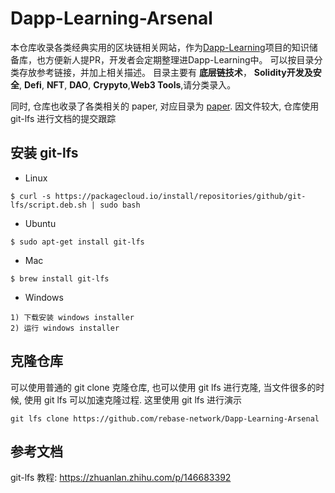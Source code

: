 # Dapp-Learning-Arsenal 

本仓库收录各类经典实用的区块链相关网站，作为[Dapp-Learning](https://github.com/rebase-network/Dapp-Learning)项目的知识储备库，也方便新人提PR，开发者会定期整理进Dapp-Learning中。
可以按目录分类存放参考链接，并加上相关描述。
目录主要有 **底层链技术**，
**Solidity开发及安全**, **Defi**, **NFT**, **DAO**, **Crypyto**,**Web3 Tools**,请分类录入。

同时, 仓库也收录了各类相关的 paper, 对应目录为 [paper](./papers).  因文件较大, 仓库使用 git-lfs 进行文档的提交跟踪




## 安装 git-lfs   
- Linux  
```shell 
$ curl -s https://packagecloud.io/install/repositories/github/git-lfs/script.deb.sh | sudo bash 

```

- Ubuntu
```shell
$ sudo apt-get install git-lfs  

```

- Mac 
```shell
$ brew install git-lfs
```

- Windows  
```
1) 下载安装 windows installer
2) 运行 windows installer
```

## 克隆仓库  
可以使用普通的 git clone 克隆仓库, 也可以使用 git lfs 进行克隆, 当文件很多的时候, 使用 git lfs 可以加速克隆过程. 这里使用 git lfs 进行演示
```
git lfs clone https://github.com/rebase-network/Dapp-Learning-Arsenal
```


## 参考文档  
git-lfs 教程:  https://zhuanlan.zhihu.com/p/146683392  
